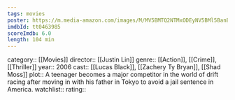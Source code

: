 ```yaml
---
tags: movies
poster: https://m.media-amazon.com/images/M/MV5BMTQ2NTMxODEyNV5BMl5BanBnXkFtZTcwMDgxMjA0MQ@@._V1_SX300.jpg
imdbId: tt0463985
scoreImdb: 6.0
length: 104 min
---
```


category:: [[Movies]]
director:: [[Justin Lin]]
genre:: [[Action]], [[Crime]], [[Thriller]]
year:: 2006
cast:: [[Lucas Black]], [[Zachery Ty Bryan]], [[Shad Moss]]
plot:: A teenager becomes a major competitor in the world of drift racing after moving in with his father in Tokyo to avoid a jail sentence in America.
watchlist::
rating::
